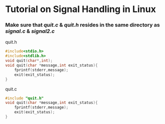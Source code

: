 # Tutorial on Signal Handling in Linux
### Make sure that *quit.c* & *quit.h* resides in the same directory as *signal.c* & *signal2.c*
quit.h
```c
#include<stdio.h>
#include<stdlib.h>
void quit(char*,int);
void quit(char *message,int exit_status){
	fprintf(stderr,message);
	exit(exit_status);
}
```
quit.c
```c
#include "quit.h"
void quit(char *message,int exit_status){
	fprintf(stderr,message);
	exit(exit_status);
}
```
